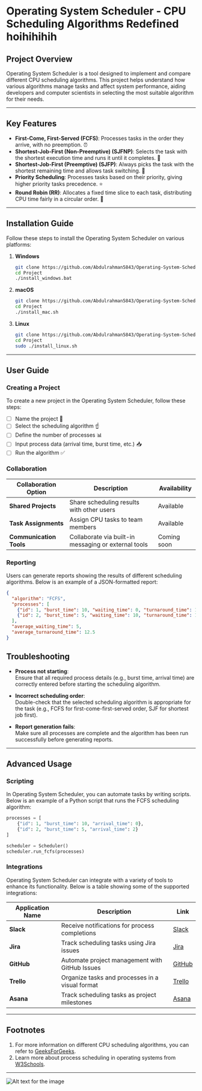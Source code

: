 # Operating System Scheduler - CPU Scheduling Algorithms Redefined hoihihihih

## Project Overview
 Operating System Scheduler is a tool designed to implement and compare different CPU scheduling algorithms. This project helps understand how various algorithms manage tasks and affect system performance, aiding developers and computer scientists in selecting the most suitable algorithm for their needs.

---

## Key Features

- **First-Come, First-Served (FCFS)**: Processes tasks in the order they arrive, with no preemption. :alarm_clock:
- **Shortest-Job-First (Non-Preemptive) (SJFNP)**: Selects the task with the shortest execution time and runs it until it completes. :straight_ruler:
- **Shortest-Job-First (Preemptive) (SJFP)**: Always picks the task with the shortest remaining time and allows task switching. :arrows_counterclockwise:
- **Priority Scheduling**: Processes tasks based on their priority, giving higher priority tasks precedence. :star:
- **Round Robin (RR)**: Allocates a fixed time slice to each task, distributing CPU time fairly in a circular order. :arrows_counterclockwise:

---

## Installation Guide

Follow these steps to install the Operating System Scheduler on various platforms:

1. **Windows**
    ```bash
    git clone https://github.com/Abdulrahman5843/Operating-System-Scheduler
    cd Project
    ./install_windows.bat
    ```

2. **macOS**
    ```bash
    git clone https://github.com/Abdulrahman5843/Operating-System-Scheduler
    cd Project
    ./install_mac.sh
    ```

3. **Linux**
    ```bash
    git clone https://github.com/Abdulrahman5843/Operating-System-Scheduler
    cd Project
    sudo ./install_linux.sh
    ```

---

## User Guide

### Creating a Project
To create a new project in the Operating System Scheduler, follow these steps:

- [ ] Name the project :memo:
- [ ] Select the scheduling algorithm :point_up:
- [ ] Define the number of processes :bar_chart:
- [ ] Input process data (arrival time, burst time, etc.) :inbox_tray:
- [ ] Run the algorithm :white_check_mark:

### Collaboration

| Collaboration Option   | Description                                           | Availability |
|------------------------|-------------------------------------------------------|--------------|
| **Shared Projects**     | Share scheduling results with other users             | Available    |
| **Task Assignments**    | Assign CPU tasks to team members                      | Available    |
| **Communication Tools** | Collaborate via built-in messaging or external tools  | Coming soon  |

### Reporting

Users can generate reports showing the results of different scheduling algorithms. Below is an example of a JSON-formatted report:

```json
{
  "algorithm": "FCFS",
  "processes": [
    {"id": 1, "burst_time": 10, "waiting_time": 0, "turnaround_time": 10},
    {"id": 2, "burst_time": 5, "waiting_time": 10, "turnaround_time": 15}
  ],
  "average_waiting_time": 5,
  "average_turnaround_time": 12.5
}
```

## Troubleshooting

- **Process not starting**:  
  Ensure that all required process details (e.g., burst time, arrival time) are correctly entered before starting the scheduling algorithm.

- **Incorrect scheduling order**:  
  Double-check that the selected scheduling algorithm is appropriate for the task (e.g., FCFS for first-come-first-served order, SJF for shortest job first).

- **Report generation fails**:  
  Make sure all processes are complete and the algorithm has been run successfully before generating reports.

---

## Advanced Usage

### Scripting

In Operating System Scheduler, you can automate tasks by writing scripts. Below is an example of a Python script that runs the FCFS scheduling algorithm:

```python
processes = [
    {"id": 1, "burst_time": 10, "arrival_time": 0},
    {"id": 2, "burst_time": 5, "arrival_time": 2}
]

scheduler = Scheduler()
scheduler.run_fcfs(processes)

```

### Integrations

Operating System Scheduler can integrate with a variety of tools to enhance its functionality. Below is a table showing some of the supported integrations:

| **Application Name**   | **Description**                             | **Link**                             |
|------------------------|---------------------------------------------|--------------------------------------|
| **Slack**              | Receive notifications for process completions | [Slack](https://slack.com)           |
| **Jira**               | Track scheduling tasks using Jira issues     | [Jira](https://jira.com)             |
| **GitHub**             | Automate project management with GitHub Issues | [GitHub](https://github.com)         |
| **Trello**             | Organize tasks and processes in a visual format | [Trello](https://trello.com)         |
| **Asana**              | Track scheduling tasks as project milestones | [Asana](https://asana.com)           |

---

## Footnotes

1. For more information on different CPU scheduling algorithms, you can refer to [GeeksForGeeks](https://www.geeksforgeeks.org/cpu-scheduling-in-operating-systems/).  
2. Learn more about process scheduling in operating systems from [W3Schools](https://www.w3schools.com/os/os_processes.asp).

---
![Alt text for the image](https://clockit.io/wp-content/uploads/2023/07/scheduling.jpg)
